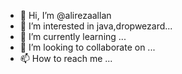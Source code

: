 - 👋 Hi, I’m @alirezaallan
- 👀 I’m interested in java,dropwezard...
- 🌱 I’m currently learning ...
- 💞️ I’m looking to collaborate on ...
- 📫 How to reach me ...

<!---
alirezaallan/alirezaallan is a ✨ special ✨ repository because its `README.md` (this file) appears on your GitHub profile.
You can click the Preview link to take a look at your changes.
--->

